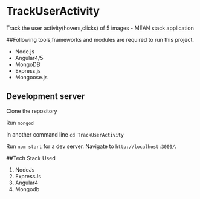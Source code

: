 # TrackUserActivity

Track the user activity(hovers,clicks) of 5 images  -  MEAN stack application

##Following tools,frameworks and modules are required to run this project.
 
  - Node.js
  - Angular4/5
  - MongoDB
  - Express.js
  - Mongoose.js


## Development server

Clone the repository

Run `mongod`

In another command line
`cd TrackUserActivity`

Run `npm start` for a dev server. Navigate to `http://localhost:3000/`.


##Tech Stack Used 
  1. NodeJs
  2. ExpressJs
  3. Angular4
  4. Mongodb



